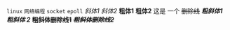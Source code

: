 `linux` `网络编程` `socket` `epoll`
*斜体1*
_斜体2_
**粗体1**
__粗体2__
这是 一个 ~~删除线~~
***粗斜体1***
___粗斜体 2___
**~~粗斜体删除线1~~**
~~***粗斜体删除线2***~~


